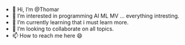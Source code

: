 - 👋 Hi, I’m @Thomar
- 👀 I’m interested in programming AI ML MV ... everything intresting.
- 🌱 I’m currently learning that i must learn more.
- 💞️ I’m looking to collaborate on all topics. 
- 📫 How to reach me here 😄 

<!---
Thomar/Thomar is a ✨ special ✨ repository because its `README.md` (this file) appears on your GitHub profile.
You can click the Preview link to take a look at your changes.
--->
